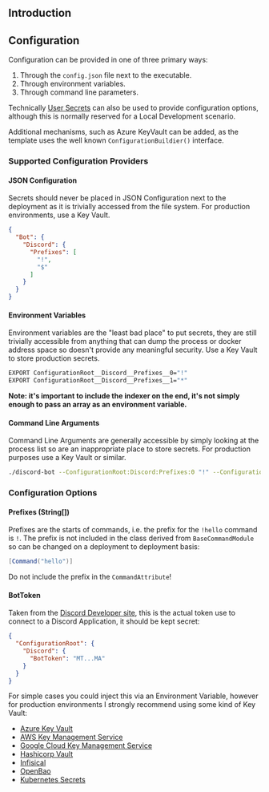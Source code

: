 ## Introduction

## Configuration

Configuration can be provided in one of three primary ways:

1. Through the `config.json` file next to the executable.
2. Through environment variables.
3. Through command line parameters.

Technically [User Secrets][msft-user-secrets] can also be used to provide configuration options, although this is
normally reserved for a Local Development scenario.

Additional mechanisms, such as Azure KeyVault can be added, as the template uses the well known
`ConfigurationBuildier()` interface.

### Supported Configuration Providers

#### JSON Configuration

Secrets should never be placed in JSON Configuration next to the deployment as it is trivially accessed from the file
system. For production environments, use a Key Vault.

```json
{
  "Bot": {
    "Discord": {
      "Prefixes": [
        "!",
        "$"
      ]
    }
  }
}
```

#### Environment Variables

Environment variables are the "least bad place" to put secrets, they are still trivially accessible from anything that
can dump the process or docker address space so doesn't provide any meaningful security. Use a Key Vault to store
production secrets.

```bash
EXPORT ConfigurationRoot__Discord__Prefixes__0="!"
EXPORT ConfigurationRoot__Discord__Prefixes__1="*"
```

**Note: it's important to include the indexer on the end, it's not simply enough to pass an array as an environment
variable.**

#### Command Line Arguments

Command Line Arguments are generally accessible by simply looking at the process list so are an inappropriate place to
store secrets. For production purposes use a Key Vault or similar.

```bash
./discord-bot --ConfigurationRoot:Discord:Prefixes:0 "!" --ConfigurationRoot:Discord:Prefixes:1 "*"
```

### Configuration Options

#### Prefixes (String[])

Prefixes are the starts of commands, i.e. the prefix for the `!hello` command is `!`. The prefix is not included in the
class derived from `BaseCommandModule` so can be changed on a deployment to deployment basis:

```csharp
[Command("hello")]
```

Do not include the prefix in the `CommandAttribute`!

#### BotToken

Taken from the [Discord Developer site](https://discord.com/developers/applications), this is the actual token use to connect to a Discord Application, it should be
kept secret:

```json
{
  "ConfigurationRoot": {
    "Discord": {
      "BotToken": "MT...MA"
    }
  }
}
```

For simple cases you could inject this via an Environment Variable, however for production environments I strongly
recommend using some kind of Key Vault:

- [Azure Key Vault][msft-keyvault]
- [AWS Key Management Service][aws-kms]
- [Google Cloud Key Management Service][gcp-kms]
- [Hashicorp Vault][hashicorp-vault]
- [Infisical][infisical]
- [OpenBao][openbao]
- [Kubernetes Secrets][k8s-secrets]

[msft-user-secrets]: https://learn.microsoft.com/en-us/aspnet/core/security/app-secrets?view=aspnetcore-8.0&tabs=windows

[msft-keyvault]: https://azure.microsoft.com/en-gb/products/key-vault

[aws-kms]: https://docs.aws.amazon.com/kms/latest/developerguide/overview.html

[gcp-kms]: https://cloud.google.com/kms/docs/key-management-service

[hashicorp-vault]: https://www.vaultproject.io/

[infisical]: https://infisical.com/

[openbao]: https://openbao.org/

[k8s-secrets]: https://kubernetes.io/docs/concepts/configuration/secret/